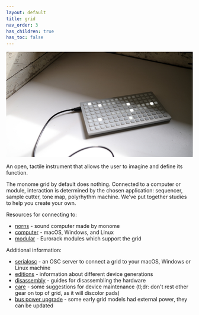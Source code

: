 ```yaml
---
layout: default
title: grid
nav_order: 3
has_children: true
has_toc: false
---
```


![](images/grid.jpg)

An open, tactile instrument that allows the user to imagine and define its function.

The monome grid by default does nothing. Connected to a computer or module, interaction is determined by the chosen application: sequencer, sample cutter, tone map, polyrhythm machine. We’ve put together studies to help you create your own.

Resources for connecting to:

- [norns](grid-norns) - sound computer made by monome
- [computer](grid-computer) - macOS, Windows, and Linux
- [modular](grid-modular) - Eurorack modules which support the grid

Additional information:

- [serialosc](/docs/serialosc) - an OSC server to connect a grid to your macOS, Windows or Linux machine
- [editions](editions) - information about different device generations
- [disassembly](disassembly) - guides for disassembling the hardware
- [care](care) - some suggestions for device maintenance (tl;dr: don't rest other gear on top of grid, as it will discolor pads)
- [bus power upgrade](buspowerupgrade) - some early grid models had external power, they can be updated